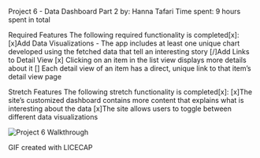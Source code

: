 Project 6 - Data Dashboard Part 2
by: Hanna Tafari 
Time spent: 9 hours spent in total

Required Features 
The following required functionality is completed[x]: 
[x]Add Data Visualizations
    - The app includes at least one unique chart developed using the fetched data that tell an interesting story
[/]Add Links to Detail View
    [x] Clicking on an item in the list view displays more details about it
    [] Each detail view of an item has a direct, unique link to that item’s detail view page 

Stretch Features The following stretch functionality is completed[x]: 
[x]The site’s customized dashboard contains more content that explains what is interesting about the data
[x]The site allows users to toggle between different data visualizations

![Project 6 Walkthrough](https://github.com/HannaMT/Project-6/assets/142746456/b7002429-6ea2-4eb2-98e4-09f84a507408)

GIF created with LICECAP


